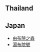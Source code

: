 ## Thailand

## Japan

- [由布院之森](https://www.jrkyushu.co.jp/chinese/train/yufuin_no_mori.html)
- [湯布院號](https://www.highwaybus.com/gp/info/lineDetail?lineGroupNo=14&lineId=482)